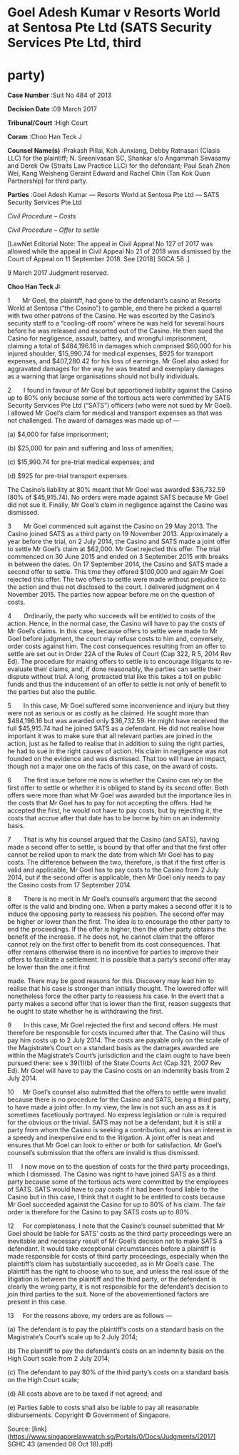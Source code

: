 # Goel Adesh Kumar v Resorts World at Sentosa Pte Ltd (SATS Security Services Pte Ltd, third 

# party) 



**Case Number** :Suit No 484 of 2013 

**Decision Date** :09 March 2017 

**Tribunal/Court** :High Court 

**Coram** :Choo Han Teck J 

**Counsel Name(s)** :Prakash Pillai, Koh Junxiang, Debby Ratnasari (Clasis LLC) for the plaintiff; N. Sreenivasan SC, Shankar s/o Angammah Sevasamy and Derek Ow (Straits Law Practice LLC) for the defendant; Paul Seah Zhen Wei, Kang Weisheng Geraint Edward and Rachel Chin (Tan Kok Quan Partnership) for third party. 

**Parties** :Goel Adesh Kumar — Resorts World at Sentosa Pte Ltd — SATS Security Services Pte Ltd 

_Civil Procedure_ – _Costs_ 

_Civil Procedure_ – _Offer to settle_ 

[LawNet Editorial Note: The appeal in Civil Appeal No 127 of 2017 was allowed while the appeal in Civil Appeal No 21 of 2018 was dismissed by the Court of Appeal on 11 September 2018. See [2018] SGCA 58 .] 

9 March 2017 Judgment reserved. 

**Choo Han Teck J:** 

1       Mr Goel, the plaintiff, had gone to the defendant’s casino at Resorts World at Sentosa (“the Casino”) to gamble, and there he picked a quarrel with two other patrons of the Casino. He was escorted by the Casino’s security staff to a “cooling-off room” where he was held for several hours before he was released and escorted out of the Casino. He then sued the Casino for negligence, assault, battery, and wrongful imprisonment, claiming a total of $484,196.16 in damages which comprised $60,000 for his injured shoulder, $15,990.74 for medical expenses, $925 for transport expenses, and $407,280.42 for his loss of earnings. Mr Goel also asked for aggravated damages for the way he was treated and exemplary damages as a warning that large organisations should not bully individuals. 

2       I found in favour of Mr Goel but apportioned liability against the Casino up to 80% only because some of the tortious acts were committed by SATS Security Services Pte Ltd (“SATS”) officers (who were not sued by Mr Goel). I allowed Mr Goel’s claim for medical and transport expenses as that was not challenged. The award of damages was made up of — 

 (a) $4,000 for false imprisonment; 

 (b) $25,000 for pain and suffering and loss of amenities; 

 (c) $15,990.74 for pre-trial medical expenses; and 


 (d) $925 for pre-trial transport expenses. 

The Casino’s liability at 80% meant that Mr Goel was awarded $36,732.59 (80% of $45,915.74). No orders were made against SATS because Mr Goel did not sue it. Finally, Mr Goel’s claim in negligence against the Casino was dismissed. 

3       Mr Goel commenced suit against the Casino on 29 May 2013. The Casino joined SATS as a third party on 19 November 2013. Approximately a year before the trial, on 2 July 2014, the Casino and SATS made a joint offer to settle Mr Goel’s claim at $62,000. Mr Goel rejected this offer. The trial commenced on 30 June 2015 and ended on 3 September 2015 with breaks in between the dates. On 17 September 2014, the Casino and SATS made a second offer to settle. This time they offered $100,000 and again Mr Goel rejected this offer. The two offers to settle were made without prejudice to the action and thus not disclosed to the court. I delivered judgment on 4 November 2015. The parties now appear before me on the question of costs. 

4       Ordinarily, the party who succeeds will be entitled to costs of the action. Hence, in the normal case, the Casino will have to pay the costs of Mr Goel’s claims. In this case, because offers to settle were made to Mr Goel before judgment, the court may refuse costs to him and, conversely, order costs against him. The cost consequences resulting from an offer to settle are set out in Order 22A of the Rules of Court (Cap 322, R 5, 2014 Rev Ed). The procedure for making offers to settle is to encourage litigants to re-evaluate their claims, and, if done reasonably, the parties can settle their dispute without trial. A long, protracted trial like this takes a toll on public funds and thus the inducement of an offer to settle is not only of benefit to the parties but also the public. 

5       In this case, Mr Goel suffered some inconvenience and injury but they were not as serious or as costly as he claimed. He sought more than $484,196.16 but was awarded only $36,732.59. He might have received the full $45,915.74 had he joined SATS as a defendant. He did not realise how important it was to make sure that all relevant parties are joined in the action, just as he failed to realise that in addition to suing the right parties, he had to sue in the right causes of action. His claim in negligence was not founded on the evidence and was dismissed. That too will have an impact, though not a major one on the facts of this case, on the award of costs. 

6       The first issue before me now is whether the Casino can rely on the first offer to settle or whether it is obliged to stand by its second offer. Both offers were more than what Mr Goel was awarded but the importance lies in the costs that Mr Goel has to pay for not accepting the offers. Had he accepted the first, he would not have to pay costs, but by rejecting it, the costs that accrue after that date has to be borne by him on an indemnity basis. 

7       That is why his counsel argued that the Casino (and SATS), having made a second offer to settle, is bound by that offer and that the first offer cannot be relied upon to mark the date from which Mr Goel has to pay costs. The difference between the two, therefore, is that if the first offer is valid and applicable, Mr Goel has to pay costs to the Casino from 2 July 2014, but if the second offer is applicable, then Mr Goel only needs to pay the Casino costs from 17 September 2014. 

8       There is no merit in Mr Goel’s counsel’s argument that the second offer is the valid and binding one. When a party makes a second offer it is to induce the opposing party to reassess his position. The second offer may be higher or lower than the first. The idea is to encourage the other party to end the proceedings. If the offer is higher, then the other party obtains the benefit of the increase. If he does not, he cannot claim that the offeror cannot rely on the first offer to benefit from its cost consequences. That offer remains otherwise there is no incentive for parties to improve their offers to facilitate a settlement. It is possible that a party’s second offer may be lower than the one it first 


made. There may be good reasons for this. Discovery may lead him to realise that his case is stronger than initially thought. The lowered offer will nonetheless force the other party to reassess his case. In the event that a party makes a second offer that is lower than the first, reason suggests that he ought to state whether he is withdrawing the first. 

9       In this case, Mr Goel rejected the first and second offers. He must therefore be responsible for costs incurred after that. The Casino will thus pay him costs up to 2 July 2014. The costs are payable only on the scale of the Magistrate’s Court on a standard basis as the damages awarded are within the Magistrate’s Court’s jurisdiction and the claim ought to have been pursued there: see s 39(1)(b) of the State Courts Act (Cap 321, 2007 Rev Ed). Mr Goel will have to pay the Casino costs on an indemnity basis from 2 July 2014. 

10     Mr Goel’s counsel also submitted that the offers to settle were invalid because there is no procedure for the Casino and SATS, being a third party, to have made a joint offer. In my view, the law is not such an ass as it is sometimes facetiously portrayed. No express legislation or rule is required for the obvious or the trivial. SATS may not be a defendant, but it is still a party from whom the Casino is seeking a contribution, and has an interest in a speedy and inexpensive end to the litigation. A joint offer is neat and ensures that Mr Goel can look to either or both for satisfaction. Mr Goel’s counsel’s submission that the offers are invalid is thus dismissed. 

11     I now move on to the question of costs for the third party proceedings, which I dismissed. The Casino was right to have joined SATS as a third party because some of the tortious acts were committed by the employees of SATS. SATS would have to pay costs if it had been found liable to the Casino but in this case, I think that it ought to be entitled to costs because Mr Goel succeeded against the Casino for up to 80% of his claim. The fair order is therefore for the Casino to pay SATS costs up to 80%. 

12     For completeness, I note that the Casino’s counsel submitted that Mr Goel should be liable for SATS’ costs as the third party proceedings were an inevitable and necessary result of Mr Goel’s decision not to make SATS a defendant. It would take exceptional circumstances before a plaintiff is made responsible for costs of third party proceedings, especially when the plaintiff’s claim has substantially succeeded, as in Mr Goel’s case. The plaintiff has the right to choose who to sue, and unless the real issue of the litigation is between the plaintiff and the third party, or the defendant is clearly the wrong party, it is not responsible for the defendant’s decision to join third parties to the suit. None of the abovementioned factors are present in this case. 

13     For the reasons above, my orders are as follows — 

 (a) The defendant is to pay the plaintiff’s costs on a standard basis on the Magistrate’s Court’s scale up to 2 July 2014; 

 (b) The plaintiff to pay the defendant’s costs on an indemnity basis on the High Court scale from 2 July 2014; 

 (c) The defendant to pay 80% of the third party’s costs on a standard basis on the High Court scale; 

 (d) All costs above are to be taxed if not agreed; and 

 (e) Parties liable to costs shall also be liable to pay all reasonable disbursements. Copyright © Government of Singapore. 


Source: [link](https://www.singaporelawwatch.sg/Portals/0/Docs/Judgments/[2017] SGHC 43 (amended 06 Oct 18).pdf)
